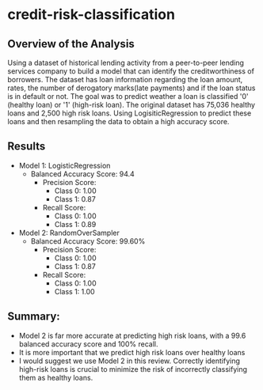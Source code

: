 # credit-risk-classification

## Overview of the Analysis

Using a dataset of historical lending activity from a peer-to-peer lending services company to build a model that can identify the creditworthiness of borrowers. 
The dataset has loan information regarding the loan amount, rates, the number of derogatory marks(late payments) and if the loan status is in default or not. The goal was to predict weather a loan is classified  '0' (healthy loan) or '1' (high-risk loan). The original dataset has 75,036 healthy loans and 2,500 high risk loans. Using LogisiticRegression to predict these loans and then resampling the data to obtain a high accuracy score.

## Results
  * Model 1: LogisticRegression 
    * Balanced Accuracy Score: 94.4
      * Precision Score:
        * Class 0: 1.00
        * Class 1: 0.87
      * Recall Score:
        * Class 0: 1.00
        * Class 1: 0.89   
  * Model 2: RandomOverSampler
    * Balanced Accuracy Score: 99.60%
        * Precision Score: 
          * Class 0: 1.00
          * Class 1: 0.87
        * Recall Score:
          * Class 0: 1.00
          * Class 1: 1.00
          
## Summary:
* Model 2 is far more accurate at predicting high risk loans, with a 99.6 balanced accuracy score and 100% recall.
* It is more important that we predict high risk loans over healthy loans
* I would suggest we use Model 2 in this review. Correctly identifying high-risk loans is crucial to minimize the risk of incorrectly classifying them as healthy loans.
  

